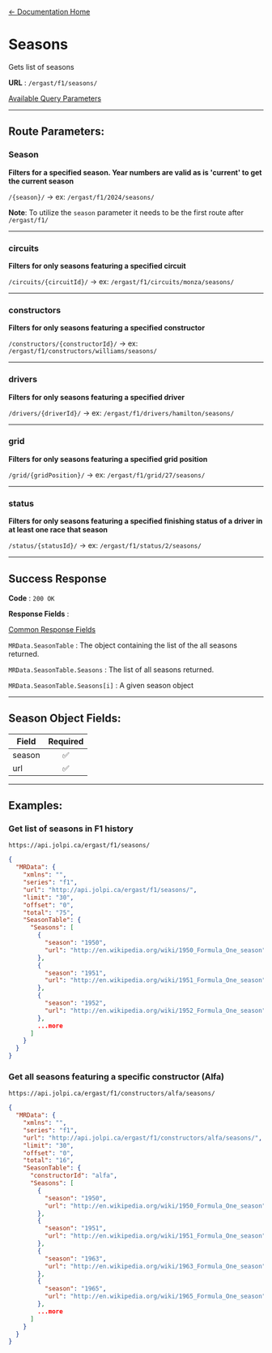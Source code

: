 [← Documentation Home](/docs/README.md)
# Seasons

Gets list of seasons 

**URL** : `/ergast/f1/seasons/`

[Available Query Parameters](./README.md#query-parameters)

---

## Route Parameters:

### Season

**Filters for a specified season. Year numbers are valid as is 'current' to get the current season**

`/{season}/` -> ex: `/ergast/f1/2024/seasons/`

**Note**: To utilize the `season` parameter it needs to be the first route after `/ergast/f1/`

---

### circuits

**Filters for only seasons featuring a specified circuit**

`/circuits/{circuitId}/` -> ex: `/ergast/f1/circuits/monza/seasons/`

---

### constructors

**Filters for only seasons featuring a specified constructor**

`/constructors/{constructorId}/` -> ex: `/ergast/f1/constructors/williams/seasons/`

---

### drivers

**Filters for only seasons featuring a specified driver**

`/drivers/{driverId}/` -> ex: `/ergast/f1/drivers/hamilton/seasons/`


---

### grid

**Filters for only seasons featuring a specified grid position**

`/grid/{gridPosition}/` -> ex: `/ergast/f1/grid/27/seasons/`

---

### status

**Filters for only seasons featuring a specified finishing status of a driver in at least one race that season**

`/status/{statusId}/` -> ex: `/ergast/f1/status/2/seasons/`

---

## Success Response

**Code** : `200 OK`

**Response Fields** :

[Common Response Fields](./README.md#common-response-fields)

`MRData.SeasonTable` : The object containing the list of the all seasons returned.

`MRData.SeasonTable.Seasons` : The list of all seasons returned.

`MRData.SeasonTable.Seasons[i]` : A given season object

---

## Season Object Fields:

|Field|Required|
|---|:---:|
|season|✅|
|url|✅|

---

## Examples:

### Get list of seasons in F1 history

`https://api.jolpi.ca/ergast/f1/seasons/`

```json
{
  "MRData": {
    "xmlns": "",
    "series": "f1",
    "url": "http://api.jolpi.ca/ergast/f1/seasons/",
    "limit": "30",
    "offset": "0",
    "total": "75",
    "SeasonTable": {
      "Seasons": [
        {
          "season": "1950",
          "url": "http://en.wikipedia.org/wiki/1950_Formula_One_season"
        },
        {
          "season": "1951",
          "url": "http://en.wikipedia.org/wiki/1951_Formula_One_season"
        },
        {
          "season": "1952",
          "url": "http://en.wikipedia.org/wiki/1952_Formula_One_season"
        },
        ...more
      ]
    }
  }
}
```

### Get all seasons featuring a specific constructor (Alfa)

`https://api.jolpi.ca/ergast/f1/constructors/alfa/seasons/`

```json
{
  "MRData": {
    "xmlns": "",
    "series": "f1",
    "url": "http://api.jolpi.ca/ergast/f1/constructors/alfa/seasons/",
    "limit": "30",
    "offset": "0",
    "total": "16",
    "SeasonTable": {
      "constructorId": "alfa",
      "Seasons": [
        {
          "season": "1950",
          "url": "http://en.wikipedia.org/wiki/1950_Formula_One_season"
        },
        {
          "season": "1951",
          "url": "http://en.wikipedia.org/wiki/1951_Formula_One_season"
        },
        {
          "season": "1963",
          "url": "http://en.wikipedia.org/wiki/1963_Formula_One_season"
        },
        {
          "season": "1965",
          "url": "http://en.wikipedia.org/wiki/1965_Formula_One_season"
        },
        ...more
      ]
    }
  }
}
```